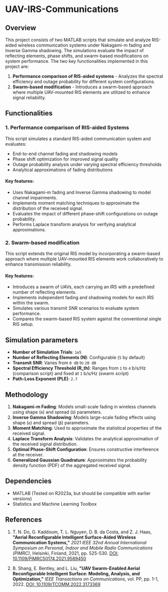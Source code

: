 # UAV-IRS-Communications

## Overview
This project consists of two MATLAB scripts that simulate and analyze RIS-aided wireless communication systems under Nakagami-m fading and Inverse Gamma shadowing. The simulations evaluate the impact of reflecting elements, phase shifts, and swarm-based modifications on system performance. The two key functionalities implemented in this project are:

1. **Performance comparison of RIS-aided systems** - Analyzes the spectral efficiency and outage probability for different system configurations.
2. **Swarm-based modification** - Introduces a swarm-based approach where multiple UAV-mounted RIS elements are utilized to enhance signal reliability.

## Functionalities
### 1. Performance comparison of RIS-aided Systems
This script simulates a standard RIS-aided communication system and evaluates:
- End-to-end channel fading and shadowing models
- Phase shift optimization for improved signal quality
- Outage probability analysis under varying spectral efficiency thresholds
- Analytical approximations of fading distributions

#### Key features:
- Uses Nakagami-m fading and Inverse Gamma shadowing to model channel impairments.
- Implements moment matching techniques to approximate the distribution of the received signal.
- Evaluates the impact of different phase-shift configurations on outage probability.
- Performs Laplace transform analysis for verifying analytical approximations.

### 2. Swarm-based modification
This script extends the original RIS model by incorporating a swarm-based approach where multiple UAV-mounted RIS elements work collaboratively to enhance transmission reliability.

#### Key features:
- Introduces a swarm of UAVs, each carrying an IRS with a predefined number of reflecting elements.
- Implements independent fading and shadowing models for each IRS within the swarm.
- Simulates various transmit SNR scenarios to evaluate system performance.
- Compares the swarm-based RIS system against the conventional single RIS setup.

## Simulation parameters
- **Number of Simulation Trials**: `1e5`
- **Number of Reflecting Elements (N)**: Configurable (`5` by default)
- **Transmit SNR**: Varies from `0 dB` to `20 dB`
- **Spectral Efficiency Threshold (R_th)**: Ranges from `1` to `4` b/s/Hz (comparison script) and fixed at `1` b/s/Hz (swarm script)
- **Path-Loss Exponent (PLE)**: `2.7`

## Methodology
1. **Nakagami-m Fading**: Models small-scale fading in wireless channels using shape (`m`) and spread (`Ω`) parameters.
2. **Inverse Gamma Shadowing**: Models large-scale fading effects using shape (`α`) and spread (`β`) parameters.
3. **Moment Matching**: Used to approximate the statistical properties of the received signal.
4. **Laplace Transform Analysis**: Validates the analytical approximation of the received signal distribution.
5. **Optimal Phase-Shift Configuration**: Ensures constructive interference at the receiver.
6. **Generalized Gaussian Quadrature**: Approximates the probability density function (PDF) of the aggregated received signal.

## Dependencies
- MATLAB (Tested on R2023a, but should be compatible with earlier versions)
- Statistics and Machine Learning Toolbox

## References

1. T. N. Do, G. Kaddoum, T. L. Nguyen, D. B. da Costa, and Z. J. Haas, **"Aerial Reconfigurable Intelligent Surface-Aided Wireless Communication Systems,"** *2021 IEEE 32nd Annual International Symposium on Personal, Indoor and Mobile Radio Communications (PIMRC)*, Helsinki, Finland, 2021, pp. 525-530. [DOI: 10.1109/PIMRC50174.2021.9569450](https://doi.org/10.1109/PIMRC50174.2021.9569450)  

2. B. Shang, E. Bentley, and L. Liu, **"UAV Swarm-Enabled Aerial Reconfigurable Intelligent Surface: Modeling, Analysis, and Optimization,"** *IEEE Transactions on Communications*, vol. PP, pp. 1-1, 2022. [DOI: 10.1109/TCOMM.2022.3173369](https://doi.org/10.1109/TCOMM.2022.3173369)

